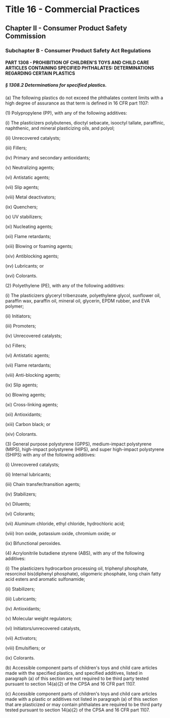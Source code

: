 
# Title 16 - Commercial Practices
## Chapter II - Consumer Product Safety Commission
### Subchapter B - Consumer Product Safety Act Regulations
#### PART 1308 - PROHIBITION OF CHILDREN'S TOYS AND CHILD CARE ARTICLES CONTAINING SPECIFIED PHTHALATES: DETERMINATIONS REGARDING CERTAIN PLASTICS
##### § 1308.2 Determinations for specified plastics.

(a) The following plastics do not exceed the phthalates content limits with a high degree of assurance as that term is defined in 16 CFR part 1107:

(1) Polypropylene (PP), with any of the following additives:

(i) The plasticizers polybutenes, dioctyl sebacate, isooctyl tallate, paraffinic, naphthenic, and mineral plasticizing oils, and polyol;

(ii) Unrecovered catalysts;

(iii) Fillers;

(iv) Primary and secondary antioxidants;

(v) Neutralizing agents;

(vi) Antistatic agents;

(vii) Slip agents;

(viii) Metal deactivators;

(ix) Quenchers;

(x) UV stabilizers;

(xi) Nucleating agents;

(xii) Flame retardants;

(xiii) Blowing or foaming agents;

(xiv) Antiblocking agents;

(xv) Lubricants; or

(xvi) Colorants.

(2) Polyethylene (PE), with any of the following additives:

(i) The plasticizers glyceryl tribenzoate, polyethylene glycol, sunflower oil, paraffin wax, paraffin oil, mineral oil, glycerin, EPDM rubber, and EVA polymer;

(ii) Initiators;

(iii) Promoters;

(iv) Unrecovered catalysts;

(v) Fillers;

(vi) Antistatic agents;

(vii) Flame retardants;

(viii) Anti-blocking agents;

(ix) Slip agents;

(x) Blowing agents;

(xi) Cross-linking agents;

(xii) Antioxidants;

(xiii) Carbon black; or

(xiv) Colorants.

(3) General purpose polystyrene (GPPS), medium-impact polystyrene (MIPS), high-impact polystyrene (HIPS), and super high-impact polystyrene (SHIPS) with any of the following additives:

(i) Unrecovered catalysts;

(ii) Internal lubricants;

(iii) Chain transfer/transition agents;

(iv) Stabilizers;

(v) Diluents;

(vi) Colorants;

(vii) Aluminum chloride, ethyl chloride, hydrochloric acid;

(viii) Iron oxide, potassium oxide, chromium oxide; or

(ix) Bifunctional peroxides.

(4) Acrylonitrile butadiene styrene (ABS), with any of the following additives:

(i) The plasticizers hydrocarbon processing oil, triphenyl phosphate, resorcinol bis(diphenyl phosphate), oligomeric phosphate, long chain fatty acid esters and aromatic sulfonamide;

(ii) Stabilizers;

(iii) Lubricants;

(iv) Antioxidants;

(v) Molecular weight regulators;

(vi) Initiators/unrecovered catalysts,

(vii) Activators;

(viii) Emulsifiers; or

(ix) Colorants.

(b) Accessible component parts of children's toys and child care articles made with the specified plastics, and specified additives, listed in paragraph (a) of this section are not required to be third party tested pursuant to section 14(a)(2) of the CPSA and 16 CFR part 1107.

(c) Accessible component parts of children's toys and child care articles made with a plastic or additives not listed in paragraph (a) of this section that are plasticized or may contain phthalates are required to be third party tested pursuant to section 14(a)(2) of the CPSA and 16 CFR part 1107.
